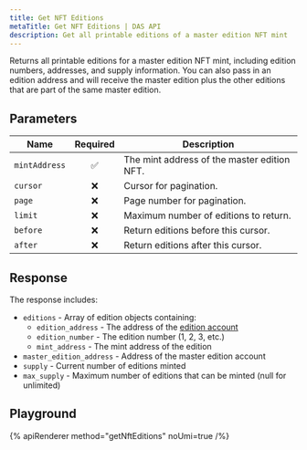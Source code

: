 ```yaml
---
title: Get NFT Editions
metaTitle: Get NFT Editions | DAS API
description: Get all printable editions of a master edition NFT mint
---
```


Returns all printable editions for a master edition NFT mint, including edition numbers, addresses, and supply information. You can also pass in an edition address and will receive the master edition plus the other editions that are part of the same master edition.
## Parameters

| Name          | Required | Description                                        |
| ------------- | :------: | -------------------------------------------------- |
| `mintAddress` |    ✅    | The mint address of the master edition NFT.       |
| `cursor`      |    ❌    | Cursor for pagination.                             |
| `page`        |    ❌    | Page number for pagination.                        |
| `limit`       |    ❌    | Maximum number of editions to return.              |
| `before`      |    ❌    | Return editions before this cursor.                |
| `after`       |    ❌    | Return editions after this cursor.                 |

## Response

The response includes:

- `editions` - Array of edition objects containing:
  - `edition_address` - The address of the [edition account](/token-metadata#printing-editions)
  - `edition_number` - The edition number (1, 2, 3, etc.)
  - `mint_address` - The mint address of the edition
- `master_edition_address` - Address of the master edition account
- `supply` - Current number of editions minted
- `max_supply` - Maximum number of editions that can be minted (null for unlimited)


## Playground

{% apiRenderer method="getNftEditions" noUmi=true /%}